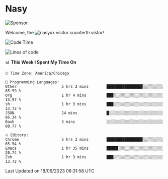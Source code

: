 # Nasy

<!--
<p align="center">
<img height="200" src="https://github-readme-stats.vercel.app/api?username=nasyxx&count_private=true&show_icons=true&theme=dracula&include_all_commits=true"/>
<img height="200" src="https://github-readme-stats.vercel.app/api/top-langs/?username=nasyxx&theme=dracula&hide=html,jupyter+notebook&count_private=true&show_icons=true"/>
</p>

  
----------------
-->

![Sponsor](https://img.shields.io/static/v1.svg?label=Sponsor&message=%E2%9D%A4&logo=GitHub&style=flat&color=pink)
 
Welcome, the ![nasyxx visitor counter](https://count.getloli.com/get/@nasyxx?theme=rule34)th vistor!
 
<!--START_SECTION:waka-->
![Code Time](http://img.shields.io/badge/Code%20Time-3%2C570%20hrs%2010%20mins-blue)

![Lines of code](https://img.shields.io/badge/From%20Hello%20World%20I%27ve%20Written-6.3%20million%20lines%20of%20code-blue)

📊 **This Week I Spent My Time On** 

```text
🕑︎ Time Zone: America/Chicago

💬 Programming Languages: 
Other                    5 hrs 2 mins        ████████████████░░░░░░░░░   65.59 % 
Org                      1 hr 4 mins         ███░░░░░░░░░░░░░░░░░░░░░░   13.97 % 
sh                       1 hr 3 mins         ███░░░░░░░░░░░░░░░░░░░░░░   13.72 % 
JSON                     24 mins             █░░░░░░░░░░░░░░░░░░░░░░░░   05.34 % 
Bash                     3 mins              ░░░░░░░░░░░░░░░░░░░░░░░░░   00.77 % 

🔥 Editors: 
Chrome                   5 hrs 2 mins        ████████████████░░░░░░░░░   65.54 % 
Emacs                    1 hr 35 mins        █████░░░░░░░░░░░░░░░░░░░░   20.74 % 
Zsh                      1 hr 3 mins         ███░░░░░░░░░░░░░░░░░░░░░░   13.72 % 
```


 Last Updated on 18/06/2023 06:31:58 UTC
<!--END_SECTION:waka-->

<!-- ![visitors](https://visitor-badge.laobi.icu/badge?page_id=nasyxx.nasyxx) -->
